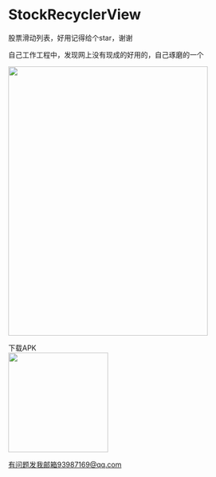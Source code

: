 # StockRecyclerView

股票滑动列表，好用记得给个star，谢谢

自己工作工程中，发现网上没有现成的好用的，自己琢磨的一个


<img src="https://boduan.oss-cn-hangzhou.aliyuncs.com/20210224/1614147223493750.jpg" width="400" height="540"/>

下载APK  
<img src="https://boduan.oss-cn-hangzhou.aliyuncs.com/20210224/1614128308601911.png" width="200" height="200"/>

有问题发我邮箱93987169@qq.com
